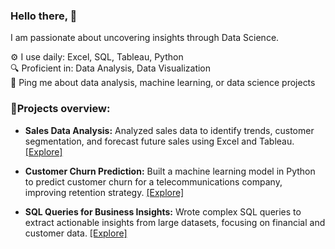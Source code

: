 ### Hello there, 👋  
I am passionate about uncovering insights through Data Science.

⚙️ I use daily: Excel, SQL, Tableau, Python  
🔍 Proficient in: Data Analysis, Data Visualization  
💬 Ping me about data analysis, machine learning, or data science projects  




### 📂Projects overview:

* **Sales Data Analysis:** Analyzed sales data to identify trends, customer segmentation, and forecast future sales using Excel and Tableau. [[Explore]](github.com)

* **Customer Churn Prediction:** Built a machine learning model in Python to predict customer churn for a telecommunications company, improving retention strategy. [[Explore]](github.com)

* **SQL Queries for Business Insights:** Wrote complex SQL queries to extract actionable insights from large datasets, focusing on financial and customer data.   [[Explore]](github.com)


